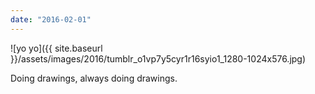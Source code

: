 ```yaml
---
date: "2016-02-01"
---
```


![yo yo]({{ site.baseurl }}/assets/images/2016/tumblr_o1vp7y5cyr1r16syio1_1280-1024x576.jpg)

Doing drawings, always doing drawings.
